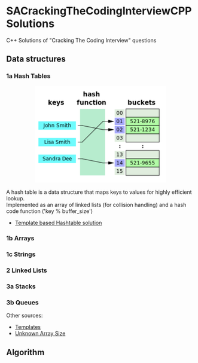 # SACrackingTheCodingInterviewCPPSolutions
C++ Solutions of "Cracking The Coding Interview" questions

## Data structures

### 1a Hash Tables

<p align="center">
  <img src="./doc/hash_table.png" width="350" title="hover text">
</p>

A hash table is a data structure that maps keys to values for highly efficient lookup.  
Implemented as an array of linked lists (for collision handling) and a hash code function ('key % buffer_size')

* [Template based Hashtable solution](https://medium.com/@aozturk/simple-hash-map-hash-table-implementation-in-c-931965904250)

### 1b Arrays

### 1c Strings

### 2 Linked Lists

### 3a Stacks

### 3b Queues

Other sources:
* [Templates](http://www.cplusplus.com/doc/oldtutorial/templates/)
* [Unknown Array Size](https://stackoverflow.com/questions/22432755/how-to-initialize-an-array-whose-size-is-initially-unknown)

## Algorithm
